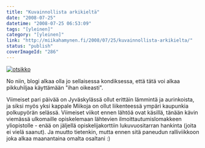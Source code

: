 ```yaml
---
title: "Kuvainnollista arkikieltä"
date: "2008-07-25"
datetime: "2008-07-25 06:53:09"
tags: "[yleinen]"
category: "[yleinen]"
link: "http://miikahamynen.fi/2008/07/25/kuvainnollista-arkikielta/"
status: "publish"
coverImageId: "286"
---
```


[![](http://miikahamynen.fi/wp-content/uploads/2008/07/otsikko-800x533.jpg "otsikko")](http://miikahamynen.fi/2008/07/25/kuvainnollista-arkikielta/otsikko-7/)

No niin, blogi alkaa olla jo sellaisessa kondiksessa, että tätä voi alkaa pikkuhiljaa käyttämään "ihan oikeasti".

Viimeiset pari päivää on Jyväskylässä ollut erittäin lämmintä ja aurinkoista, ja siksi myös yksi kappale Miikoja on ollut liikenteessä ympäri kaupunkia polkupyörän selässä. Viimeiset viikot ennen lähtöä ovat käsillä, tänään kävin viemässä ulkomaille opiskelemaan lähtevien ilmoittautumislomakkeen yliopistolle - enää on jäljellä opiskelijakorttiin lukuvuositarran hankinta (joita ei vielä saanut). Ja muutto tietenkin, mutta ennen sitä paneudun ralliviikkoon joka alkaa maanantaina omalta osaltani :)
